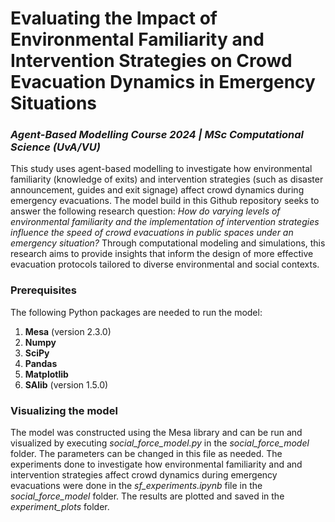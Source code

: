 # Evaluating the Impact of Environmental Familiarity and Intervention Strategies on Crowd Evacuation Dynamics in Emergency Situations
### _Agent-Based Modelling Course 2024 | MSc Computational Science (UvA/VU)_

This study uses agent-based modelling to investigate how environmental familiarity (knowledge of exits)
and intervention strategies (such as disaster announcement, guides and exit signage) affect 
crowd dynamics during emergency evacuations. The model build in this Github repository seeks to answer the following research question: _How do varying levels of environmental familiarity and the implementation of intervention strategies influence the speed of crowd evacuations in public spaces under an emergency situation?_ Through computational modeling and simulations, this research aims to provide insights that inform the design of more effective evacuation protocols tailored to diverse environmental and social contexts.

### Prerequisites
The following Python packages are needed to run the model:
1. **Mesa** (version 2.3.0)
2. **Numpy**
3. **SciPy**
4. **Pandas**
5. **Matplotlib**
6. **SAlib** (version 1.5.0)


### Visualizing the model
The model was constructed using the Mesa library and can be run and visualized by executing _social_force_model.py_ in the _social_force_model_ folder. The parameters can be changed in this file as needed. 
The experiments done to investigate how environmental familiarity and and intervention strategies affect 
crowd dynamics during emergency evacuations were done in the _sf_experiments.ipynb_ file in the _social_force_model_ folder. The results are plotted and saved in the _experiment_plots_ folder. 

